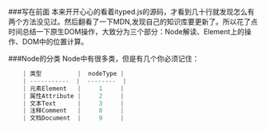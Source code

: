 ###写在前面
  本来开开心心的看着ityped.js的源码，才看到几十行就发现怎么有两个方法没见过。然后翻看了一下MDN,发现自己的知识库要更新了。所以花了点时间总结一下原生DOM操作，大致分为三个部分：Node解读、Element上的操作、DOM中的位置计算。


###Node的分类
  Node中有很多类，但是有几个你必须记住：

```js
    | 类型          |  nodeType |
    | -----------  |  --------  |  
    | 元素Element   |     1     |
    | 属性Attribute |     2     |
    | 文本Text      |     3     |
    | 注释Comment   |     8     |
    | 文档Document  |     9     |
```

